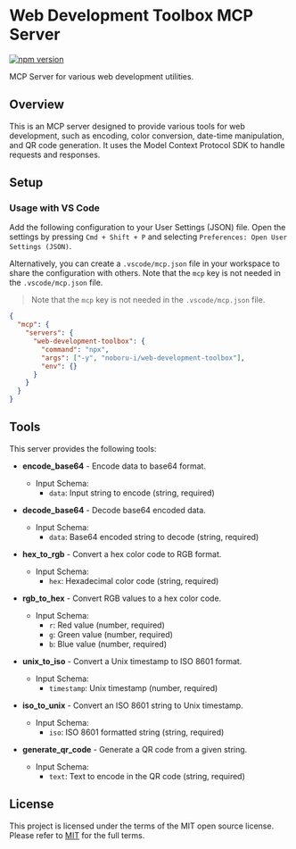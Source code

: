 # Web Development Toolbox MCP Server

[![npm version](https://badge.fury.io/js/web-development-toolbox-mcp-server.svg)](https://badge.fury.io/js/web-development-toolbox-mcp-server)

MCP Server for various web development utilities.

## Overview

This is an MCP server designed to provide various tools for web development, such as encoding, color conversion, date-time manipulation, and QR code generation. It uses the Model Context Protocol SDK to handle requests and responses.

## Setup

### Usage with VS Code

Add the following configuration to your User Settings (JSON) file. Open the settings by pressing `Cmd + Shift + P` and selecting `Preferences: Open User Settings (JSON)`.

Alternatively, you can create a `.vscode/mcp.json` file in your workspace to share the configuration with others. Note that the `mcp` key is not needed in the `.vscode/mcp.json` file.

> Note that the `mcp` key is not needed in the `.vscode/mcp.json` file.

```json
{
  "mcp": {
    "servers": {
      "web-development-toolbox": {
        "command": "npx",
        "args": ["-y", "noboru-i/web-development-toolbox"],
        "env": {}
      }
    }
  }
}
```

## Tools

This server provides the following tools:

- **encode_base64** - Encode data to base64 format.

  - Input Schema:
    - `data`: Input string to encode (string, required)

- **decode_base64** - Decode base64 encoded data.

  - Input Schema:
    - `data`: Base64 encoded string to decode (string, required)

- **hex_to_rgb** - Convert a hex color code to RGB format.

  - Input Schema:
    - `hex`: Hexadecimal color code (string, required)

- **rgb_to_hex** - Convert RGB values to a hex color code.

  - Input Schema:
    - `r`: Red value (number, required)
    - `g`: Green value (number, required)
    - `b`: Blue value (number, required)

- **unix_to_iso** - Convert a Unix timestamp to ISO 8601 format.

  - Input Schema:
    - `timestamp`: Unix timestamp (number, required)

- **iso_to_unix** - Convert an ISO 8601 string to Unix timestamp.

  - Input Schema:
    - `iso`: ISO 8601 formatted string (string, required)

- **generate_qr_code** - Generate a QR code from a given string.
  - Input Schema:
    - `text`: Text to encode in the QR code (string, required)

## License

This project is licensed under the terms of the MIT open source license. Please refer to [MIT](./LICENSE) for the full terms.
